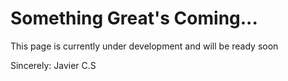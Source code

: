# Something Great's Coming...
This page is currently under development and will be ready soon

Sincerely: Javier C.S
